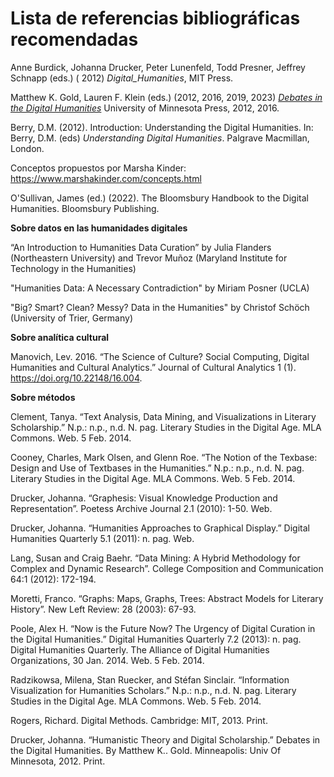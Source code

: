 # Lista de referencias bibliográficas recomendadas

Anne Burdick, Johanna Drucker, Peter Lunenfeld, Todd Presner, Jeffrey Schnapp (eds.) ( 2012) *Digital_Humanities*, MIT Press.  

Matthew K. Gold, Lauren F. Klein (eds.) (2012, 2016, 2019, 2023) *[Debates in the Digital Humanities](https://dhdebates.gc.cuny.edu/read/untitled-88c11800-9446-469b-a3be-3fdb36bfbd1e/section/fcd2121c-0507-441b-8a01-dc35b8baeec6)* University of Minnesota Press, 2012, 2016.
   
Berry, D.M. (2012). Introduction: Understanding the Digital Humanities. In: Berry, D.M. (eds) *Understanding Digital Humanities*. Palgrave Macmillan, London.

Conceptos propuestos por Marsha Kinder: https://www.marshakinder.com/concepts.html

O'Sullivan, James (ed.) (2022). The Bloomsbury Handbook to the Digital Humanities. Bloomsbury Publishing.


**Sobre datos en las humanidades digitales**

“An Introduction to Humanities Data Curation” by Julia Flanders (Northeastern University) and Trevor Muñoz (Maryland Institute for Technology in the Humanities)

"Humanities Data: A Necessary Contradiction" by Miriam Posner (UCLA)

"Big? Smart? Clean? Messy? Data in the Humanities" by Christof Schöch (University of Trier, Germany)

**Sobre analítica cultural**

Manovich, Lev. 2016. “The Science of Culture? Social Computing, Digital Humanities and Cultural Analytics.” Journal of Cultural Analytics 1 (1). https://doi.org/10.22148/16.004.

**Sobre métodos**

Clement, Tanya. “Text Analysis, Data Mining, and Visualizations in Literary Scholarship.” N.p.: n.p., n.d. N. pag. Literary Studies in the Digital Age. MLA Commons. Web. 5 Feb. 2014.

Cooney, Charles, Mark Olsen, and Glenn Roe. “The Notion of the Texbase: Design and Use of Textbases in the Humanities.” N.p.: n.p., n.d. N. pag. Literary Studies in the Digital Age. MLA Commons. Web. 5 Feb. 2014.

Drucker, Johanna. “Graphesis: Visual Knowledge Production and Representation”. Poetess Archive Journal 2.1 (2010): 1-50. Web.

Drucker, Johanna. “Humanities Approaches to Graphical Display.” Digital Humanities Quarterly 5.1 (2011): n. pag. Web.

Lang, Susan and Craig Baehr. “Data Mining: A Hybrid Methodology for Complex and Dynamic Research”. College Composition and Communication 64:1 (2012): 172-194.

Moretti, Franco. “Graphs: Maps, Graphs, Trees: Abstract Models for Literary History”. New Left Review: 28 (2003): 67-93.

Poole, Alex H. “Now is the Future Now? The Urgency of Digital Curation in the Digital Humanities.” Digital Humanities Quarterly 7.2 (2013): n. pag. Digital Humanities Quarterly. The Alliance of Digital Humanities Organizations, 30 Jan. 2014. Web. 5 Feb. 2014.

Radzikowsa, Milena, Stan Ruecker, and Stéfan Sinclair. “Information Visualization for Humanities Scholars.” N.p.: n.p., n.d. N. pag. Literary Studies in the Digital Age. MLA Commons. Web. 5 Feb. 2014.

Rogers, Richard. Digital Methods. Cambridge: MIT, 2013. Print.

Drucker, Johanna. “Humanistic Theory and Digital Scholarship.” Debates in the Digital Humanities. By Matthew K.. Gold. Minneapolis: Univ Of Minnesota, 2012. Print.





